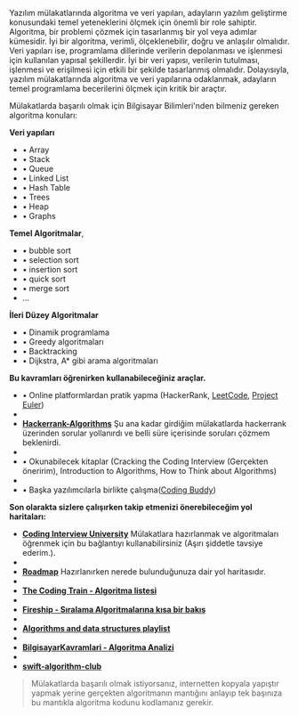 
Yazılım mülakatlarında algoritma ve veri yapıları, adayların yazılım geliştirme konusundaki temel yeteneklerini ölçmek için önemli bir role sahiptir. Algoritma, bir problemi çözmek için tasarlanmış bir yol veya adımlar kümesidir. İyi bir algoritma, verimli, ölçeklenebilir, doğru ve anlaşılır olmalıdır. Veri yapıları ise, programlama dillerinde verilerin depolanması ve işlenmesi için kullanılan yapısal şekillerdir. İyi bir veri yapısı, verilerin tutulması, işlenmesi ve erişilmesi için etkili bir şekilde tasarlanmış olmalıdır. Dolayısıyla, yazılım mülakatlarında algoritma ve veri yapılarına odaklanmak, adayların temel programlama becerilerini ölçmek için kritik bir araçtır.

Mülakatlarda başarılı olmak için Bilgisayar Bilimleri'nden bilmeniz gereken algoritma konuları:

<b>Veri yapıları</b>
- • Array
- • Stack 
- • Queue 
- • Linked List 
- • Hash Table
- • Trees
- • Heap
- • Graphs

<b>Temel Algoritmalar</b>,

- • bubble sort
- • selection sort 
- • insertion sort 
- • quick sort 
- • merge sort
- ...

<b>İleri Düzey Algoritmalar</b>
- • Dinamik programlama
- • Greedy algoritmaları
- • Backtracking
- • Dijkstra, A* gibi arama algoritmaları

<b>Bu kavramları öğrenirken kullanabileceğiniz araçlar.</b>
- • Online platformlardan pratik yapma (HackerRank, [LeetCode](https://leetcode.com/problemset/all/), [Project Euler](https://projecteuler.net/archives))
- &nbsp;
- <b>[Hackerrank-Algorithms](https://www.hackerrank.com/domains/algorithms)</b> Şu ana kadar girdiğim mülakatlarda hackerrank üzerinden sorular yollanırdı ve belli süre içerisinde soruları çözmem beklenirdi.
- &nbsp;
- • Okunabilecek kitaplar (Cracking the Coding Interview (Gerçekten öneririm), Introduction to Algorithms, How to Think about Algorithms)
- &nbsp;
- • Başka yazılımcılarla birlikte çalışma([Coding Buddy](https://www.reddit.com/r/ProgrammingBuddies/))

<b>Son olarakta sizlere çalışırken takip etmenizi önerebileceğim yol haritaları:</b>
- <b>[Coding Interview University](https://github.com/jwasham/coding-interview-university)</b> Mülakatlara hazırlanmak ve algoritmaları öğrenmek için bu bağlantıyı kullanabilirsiniz (Aşırı şiddetle tavsiye ederim.).
- &nbsp;
- <b>[Roadmap](https://roadmap.sh/computer-science)</b> Hazırlanırken nerede bulunduğunuza dair yol haritasıdır.
- &nbsp;
- <b>[The Coding Train - Algoritma listesi](https://www.youtube.com/watch?v=Vc5fIuYk3Bw&list=PLRqwX-V7Uu6bePNiZLnglXUp2LXIjlCdb&ab_channel=TheCodingTrain)</b>
- &nbsp;
- <b>[Fireship - Sıralama Algoritmalarına kısa bir bakış](https://www.youtube.com/watch?v=RfXt_qHDEPw&ab_channel=BeyondFireship)</b>
- &nbsp;
- <b>[Algorithms and data structures playlist](https://www.youtube.com/watch?v=kgBjXUE_Nwc&list=PLmFPHCufIuXXPi6b4JWbK2A4BjYmSBZOE&ab_channel=Computerphile)</b>
- &nbsp;
- <b>[BilgisayarKavramlari - Algoritma Analizi](https://www.youtube.com/watch?v=3bhBo9YCTpo&list=PLh9ECzBB8tJPTWIUbZjHZMMGuZcpHUv5h&ab_channel=BilgisayarKavramlari)</b>
- &nbsp;
- <b>[swift-algorithm-club](https://github.com/kodecocodes/swift-algorithm-club)</b>

> Mülakatlarda başarılı olmak istiyorsanız, internetten kopyala yapıştır yapmak yerine gerçekten algoritmanın mantığını anlayıp tek başınıza bu mantıkla algoritma kodunu kodlamanız gerekir.
